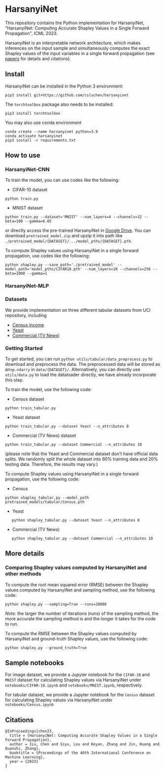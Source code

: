 # HarsanyiNet
This repository contains the Python implementation for HarsanyiNet, "HarsanyiNet: Computing Accurate Shapley Values in a Single Forward Propagation", ICML 2023.

HarsanyiNet is an interpretable network architecture, which makes inferences on the input sample and simultaneously computes the exact Shapley values of the input variables in a single forward propagation (see [papers](https://arxiv.org/abs/2304.01811) for details and citations).

## Install
HarsanyiNet can be installed in the Python 3 environment:

```
pip3 install git+https://github.com/csluchen/harsanyinet
```

The `torchtoolbox` package also needs to be installed:

```
pip3 install torchtoolbox
```

You may also use conda environment 

```
conda create --name harsanyinet python=3.9
conda activate harsanyinet
pip3 install -r requirements.txt
```


## How to use 
### HarsanyiNet-CNN
To train the model, you can use codes like the following:

- CIFAR-10 dataset 

```
python train.py
```

- MNIST dataset 

```
python train.py --dataset='MNIST' --num_layers=4 --channels=32 --beta=100 --gamma=0.05
```

or directly access the pre-trained HarsanyiNet in [Google Drive](https://drive.google.com/file/d/18NWWTXVvs6izdjj3fbEPNgsZqQw61WuA/view?usp=sharing). You can download `pretrained_model.zip` and upzip it into path like ```./pretrained_model/{DATASET}/.../model_pths/{DATASET}.pth```.

To compute Shapley values using HarsanyiNet in a single forward propagation, use codes like the following:

```
python shapley.py --save_path='./pretrained_model' --model_path='model_pths/CIFAR10.pth' --num_layers=10 --channels=256 --beta=1000 --gamma=1 
```





### HarsanyiNet-MLP

### Datasets

We provide implementation on three different tabular datasets from UCI repository, including

- [Census income](https://archive.ics.uci.edu/ml/datasets/census+income)
- [Yeast](https://archive.ics.uci.edu/ml/datasets/Yeast) 
- [Commercial (TV News)](http://archive.ics.uci.edu/ml/datasets/tv+news+channel+commercial+detection+dataset) 

### Getting Started

To get started, you can run ```python utils/tabular/data_preprocess.py``` to download and preprocess the data. The preprocessed data will be stored as  an`np.ndarry` in `data/{DATASET}/`. Alternatively, you can directly use ```utils/data.py``` to load the dataloader directly, we have already incorporate this step. 

To train the model, use the following code:

- Census dataset

```
python train_tabular.py
```

- Yeast dataset 

```
python train_tabular.py --dataset Yeast --n_attributes 8
```

- Commercial (TV News) dataset 

```
python train_tabular.py --dataset Commercial --n_attributes 10
```

(please note that the Yeast and Commercial dataset don't have official data splits. We randomly split the whole dataset into 80% training data and 20% testing data. Therefore, the results may vary.)



To compute Shapley values using HarsanyiNet in a single forward propagation, use the following code:

- Census
```
python shapley_tabular.py --model_path pretrained_models/tabular/Census.pth
```
- Yeast
```
   python shapley_tabular.py --dataset Yeast --n_attributes 8
```
- Commercial (TV News)
```
   python shapley_tabular.py --dataset Commercial --n_attributes 10
```



## More details
### Comparing Shapley values computed by HarsanyiNet and other methods

To compute the root mean squared error (RMSE) between the Shapley values computed by HarsanyiNet and sampling method, use the following code:

```
python shapley.py --sampling=True --runs=20000
```

*Note:* the larger the number of iterations (runs) of the sampling method, the more accurate the sampling method is and the longer it takes for the code to run.

To compute the RMSE between the Shapley values computed by HarsanyiNet and ground-truth Shapley values, use the following code:

```
python shapley.py --ground_truth=True
```


## Sample notebooks

For image dataset, we provide a Jupyter notebook for the `CIFAR-10` and `MNIST` dataset for calculating Shapley values via HarsanyiNet under ```notebooks/CIFAR-10.ipynb``` and ```notebooks/MNIST.ipynb```, respectively.

For tabular dataset, we provide a Jupyter notebook for the `Census` dataset for calculating Shapley values via HarsanyiNet under ```notebooks/Census.ipynb```


## Citations
```
@InProceedings{chen23,
  title = {HarsanyiNet: Computing Accurate Shapley Values in a Single Forward Propagation},
  author = {Lu, Chen and Siyu, Lou and Keyan, Zhang and Jin, Huang and Quanshi, Zhang},
  booktitle = {Proceedings of the 40th International Conference on Machine Learning},
  year = {2023}
}
```
